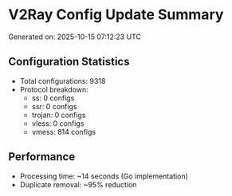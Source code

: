 # V2Ray Config Update Summary
Generated on: 2025-10-15 07:12:23 UTC

## Configuration Statistics
- Total configurations: 9318
- Protocol breakdown:
  - ss: 0 configs
  - ssr: 0 configs
  - trojan: 0 configs
  - vless: 0 configs
  - vmess: 814 configs

## Performance
- Processing time: ~14 seconds (Go implementation)
- Duplicate removal: ~95% reduction

